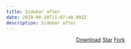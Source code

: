 ```yaml
---
title: Sidebar after
date: 2020-08-20T11:07:48.092Z
description: Sidebar after
---
```


<center>
<!-- Place this tag where you want the button to render. -->
<a class="github-button" href="https://github.com/vjeantet/hugo-theme-docport/archive/master.zip" data-icon="octicon-cloud-download" aria-label="Download vjeantet/hugo-theme-docport on GitHub">Download</a>
<!-- Place this tag where you want the button to render. -->
<a class="github-button" href="https://github.com/vjeantet/hugo-theme-docport" data-icon="octicon-star" data-show-count="false" aria-label="Star vjeantet/hugo-theme-docport on GitHub">Star</a>
<!-- Place this tag where you want the button to render. -->
<a class="github-button" href="https://github.com/vjeantet/hugo-theme-docport/fork" data-icon="octicon-repo-forked" data-show-count="true" aria-label="Fork vjeantet/hugo-theme-docport on GitHub">Fork</a>
</center>
<!-- Place this tag in your head or just before your close body tag. -->
<script async defer src="https://buttons.github.io/buttons.js"></script>
